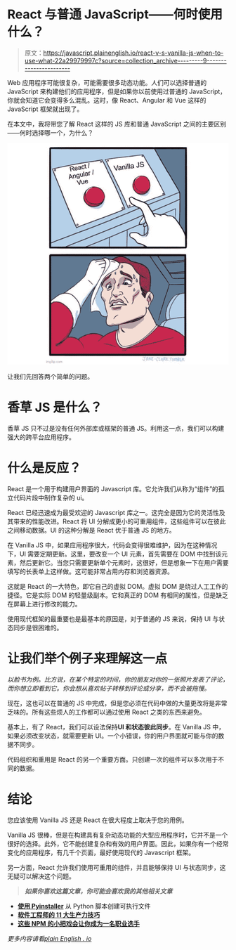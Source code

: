# React 与普通 JavaScript——何时使用什么？

> 原文：<https://javascript.plainenglish.io/react-v-s-vanilla-js-when-to-use-what-22a29979997c?source=collection_archive---------9----------------------->

Web 应用程序可能很复杂，可能需要很多动态功能。人们可以选择普通的 JavaScript 来构建他们的应用程序，但是如果你以前使用过普通的 JavaScript，你就会知道它会变得多么混乱。这时，像 React、Angular 和 Vue 这样的 JavaScript 框架就出现了。

在本文中，我将带您了解 React 这样的 JS 库和普通 JavaScript 之间的主要区别——何时选择哪一个，为什么？

![](img/b2266df271b7810082506b0d89a53f1d.png)

让我们先回答两个简单的问题。

# 香草 JS 是什么？

香草 JS 只不过是没有任何外部库或框架的普通 JS。利用这一点，我们可以构建强大的跨平台应用程序。

# 什么是反应？

React 是一个用于构建用户界面的 Javascript 库。它允许我们从称为“组件”的孤立代码片段中制作复杂的 ui。

React 已经迅速成为最受欢迎的 Javascript 库之一。这完全是因为它的灵活性及其带来的性能改进。React 将 UI 分解成更小的可重用组件，这些组件可以在彼此之间移动数据。UI 的这种分解是 React 优于普通 JS 的地方。

在 Vanilla JS 中，如果应用程序很大，代码会变得很难维护，因为在这种情况下，UI 需要定期更新。这里，要改变一个 UI 元素，首先需要在 DOM 中找到该元素，然后更新它。当您只需要更新单个元素时，这很好，但是想象一下在用户需要填写的长表单上这样做。这可能非常占用内存和浏览器资源。

这就是 React 的一大特色，即它自己的虚拟 DOM。虚拟 DOM 是绕过人工工作的捷径。它是实际 DOM 的轻量级副本。它和真正的 DOM 有相同的属性，但是缺乏在屏幕上进行修改的能力。

使用现代框架的最重要也是最基本的原因是，对于普通的 JS 来说，保持 UI 与状态同步是很困难的。

# 让我们举个例子来理解这一点

*以脸书为例。比方说，在某个特定的时间，你的朋友对你的一张照片发表了评论，而你想立即看到它。你会想从喜欢帖子转移到评论或分享，而不会被拖慢。*

现在，这也可以在普通的 JS 中完成，但是您必须在代码中做的大量更改将是非常乏味的。所有这些烦人的工作都可以通过使用 React 之类的东西来避免。

基本上，有了 React，我们可以设法保持**UI 和状态彼此同步**。在 Vanilla JS 中，如果必须改变状态，就需要更新 UI。一个小错误，你的用户界面就可能与你的数据不同步。

代码组织和重用是 React 的另一个重要方面。只创建一次的组件可以多次用于不同的数据。

# 结论

您应该使用 Vanilla JS 还是 React 在很大程度上取决于您的用例。

Vanilla JS 很棒，但是在构建具有复杂动态功能的大型应用程序时，它并不是一个很好的选择。此外，它不能创建复杂和有效的用户界面。因此，如果你有一个经常变化的应用程序，有几千个页面，最好使用现代的 Javascript 框架。

另一方面，React 允许我们使用可重用的组件，并且能够保持 UI 与状态同步，这无疑可以解决这个问题。

> ***如果你喜欢这篇文章，你可能会喜欢我的其他相关文章***

*   [**使用 Pyinstaller**](https://python.plainenglish.io/create-executable-from-python-script-using-pyinstaller-40f1bb2d5e31) 从 Python 脚本创建可执行文件
*   [**软件工程师的 11 大生产力技巧**](https://medium.com/geekculture/the-top-11-productivity-tips-for-software-engineers-5e58ddb5aaa)
*   [**这些 NPM 的小把戏会让你成为一名职业选手**](/these-npm-tricks-will-make-you-a-pro-1373e7fd34f7)

*更多内容请看*[*plain English . io*](http://plainenglish.io/)